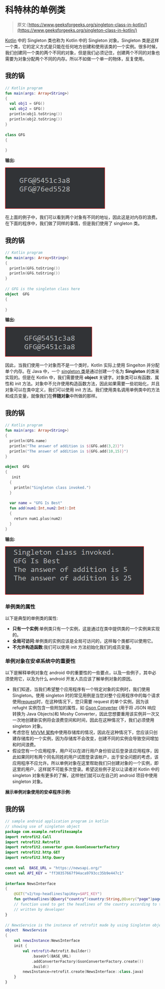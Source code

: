 # 科特林的单例类

> 原文:[https://www.geeksforgeeks.org/singleton-class-in-kotlin/](https://www.geeksforgeeks.org/singleton-class-in-kotlin/)

[Kotlin](https://www.geeksforgeeks.org/introduction-to-kotlin/) 中的 Singleton 类也称为 Kotlin 中的 Singleton 对象。Singleton 类是这样一个类，它的定义方式是只能在任何地方创建和使用该类的一个实例。很多时候，我们创建同一个类的两个不同的对象，但是我们必须记住，创建两个不同的对象也需要为对象分配两个不同的内存。所以不如做一个单一的物体，反复使用。

## 我的锅

```kt
// Kotlin program
fun main(args: Array<String>) 
{
  val obj1 = GFG()
  val obj2 = GFG()
  println(obj1.toString())
  println(obj2.toString())
}

class GFG
{

}
```

**输出:**

![Program Output](img/b58bdd04e7f4210c98f2e11a53656242.png)

在上面的例子中，我们可以看到两个对象有不同的地址，因此这是对内存的浪费。在下面的程序中，我们做了同样的事情，但是我们使用了 singleton 类。

## 我的锅

```kt
// Kotlin program
fun main(args: Array<String>)
{
  println(GFG.toString())
  println(GFG.toString())
}

// GFG is the singleton class here
object  GFG
{

}
```

**输出:**

![Program Output](img/d197bcadbfc8ceb4416a91f9757fa15e.png)

因此，当我们使用一个对象而不是一个类时，Kotlin 实际上使用 Singelton 并分配单个内存。在 Java 中，一个 [singleton 类](https://www.geeksforgeeks.org/singleton-class-java/)是通过创建一个名为 **Singleton** 的类来实现的。但是在 Kotlin 中，我们需要使用 **object** 关键字。对象类可以有函数、属性和 init 方法。对象中不允许使用构造函数方法，因此如果需要一些初始化，并且对象可以在类中定义，我们可以使用 init 方法。我们使用类名调用单例类中的方法和成员变量，就像我们在**伴随对象**中所做的那样。

## 我的锅

```kt
// Kotlin program
fun main(args: Array<String>) 
{
  println(GFG.name)
  println("The answer of addition is ${GFG.add(3,2)}")
  println("The answer of addition is ${GFG.add(10,15)}")
}

object  GFG
{
   init 
  {
    println("Singleton class invoked.")
  }

  var name = "GFG Is Best"
  fun add(num1:Int,num2:Int):Int
  {
    return num1.plus(num2) 
  }
}
```

**输出:**

![Addition Output ](img/183164ad18f14e025dc7598493170ff0.png)

### **单例类的属性**

以下是典型的单例类的属性:

*   **只有一个实例**:单例类只有一个实例，这是通过在类中提供类的一个实例来实现的。
*   **全局可访问**:单例类的实例应该是全局可访问的，这样每个类都可以使用它。
*   **不允许构造函数**:我们可以使用 init 方法初始化我们的成员变量。

### 单例对象在安卓系统中的重要性

以下是解释单例对象在 android 中的重要性的一些要点，以及一些例子，其中必须使用它，以及为什么 android 开发人员应该了解单例对象的原因。

*   我们知道，当我们希望整个应用程序有一个特定对象的实例时，我们使用 Singleton。使用 singleton 时的常见用例是当您对整个应用程序中的每个请求使用[request](https://www.geeksforgeeks.org/introduction-retofit-2-android-set-1/)时，在这种情况下，您只需要 request 的单个实例，因为该 refught 实例包含一些附加的属性，如 [Gson Converter](https://www.geeksforgeeks.org/convert-java-object-to-json-string-using-gson/) (用于将 JSON 响应转换为 Java Objects)和 Moshy Converter，因此您想要重用该实例并一次又一次地创建新实例将会浪费空间和时间，因此在这种情况下，我们必须使用 singleton 对象。
*   考虑您在 [MVVM 架构](https://www.geeksforgeeks.org/introduction-to-model-view-view-model-mvvm/)中使用存储库的情况，因此在这种情况下，您应该只创建存储库的一个实例，因为存储库不会改变，创建不同的实例会导致空间增加和时间浪费。
*   假设您有一个应用程序，用户可以在进行用户身份验证后登录该应用程序，因此如果同时有两个同名同姓的用户试图登录该帐户，出于安全问题的考虑，该应用程序不应允许。所以单例对象在这里帮助我们只创建对象的一个实例，即这里的用户，这样就不可能多次登录。希望这些例子足以让读者对 Kotlin 中的 singleton 对象有更多的了解，这样他们就可以在自己的 android 项目中使用 singleton 对象。

**展示单例对象使用的安卓程序示例:**

## 我的锅

```kt
// sample android application program in kotlin
// showing use of singleton object
package com.example.retrofitexample
import retrofit2.Call
import retrofit2.Retrofit
import retrofit2.converter.gson.GsonConverterFactory
import retrofit2.http.GET
import retrofit2.http.Query

const val  BASE_URL = "https://newsapi.org/"
const val API_KEY = "ff30357667f94aca9793cc35b9e447c1"

interface NewsInterface
{
    @GET("v2/top-headlines?apiKey=$API_KEY")
    fun getheadlines(@Query("country")country:String,@Query("page")page:Int):Call<News>
    // function used to get the headlines of the country according to the query 
    // written by developer
}

// NewsService is the instance of retrofit made by using Singleton object
object  NewsService
{
    val newsInstance:NewsInterface
    init {
        val retrofit=Retrofit.Builder()
            .baseUrl(BASE_URL)
            .addConverterFactory(GsonConverterFactory.create())
            .build()
        newsInstance=retrofit.create(NewsInterface::class.java)
    }
}
```
